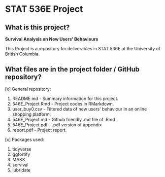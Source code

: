 # STAT 536E Project

## What is this project? 

**Survival Analysis on New Users' Behaviours**

This Project is a repository for deliverables in STAT 536E at the University of British Columbia.


## What files are in the project folder / GitHub repository?
[x] General repository:
   1. README.md - Summary information for this project.
   2. 546E_Project.Rmd - Project codes in RMarkdown.
   3. user_buy0.csv - Filtered data of new users' behaviour in an online shopping platform.
   5. 546E_Project.md - Github friendly .md file of .Rmd
   6. 546E_Project.pdf - .pdf version of appendix
   7. report.pdf - Project report.

[x] Packages used:
   1. tidyverse
   2. ggfortify
   3. MASS
   4. survival
   5. lubridate
